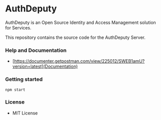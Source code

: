 # AuthDeputy

AuthDeputy is an Open Source Identity and Access Management solution for Services.

This repository contains the source code for the AuthDeputy Server.

### Help and Documentation

- [https://documenter.getpostman.com/view/225012/SWEB1amU?version=latest](Documentation)

### Getting started

```
npm start
```

### License

- MIT License
